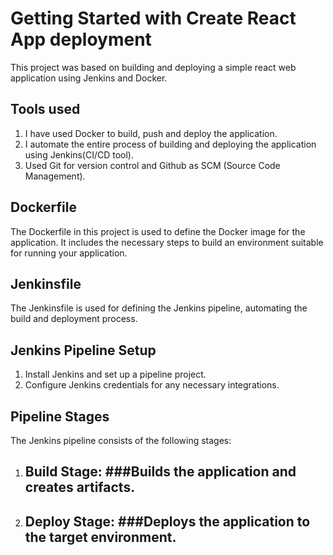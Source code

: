 # Getting Started with Create React App deployment

This project was based on building and deploying a simple react web application using Jenkins and Docker.

## Tools used

1. I have used Docker to build, push and deploy the application.
2. I automate the entire process of building and deploying the application using Jenkins(CI/CD tool).
3. Used Git for version control and Github as SCM (Source Code Management).

## Dockerfile

The Dockerfile in this project is used to define the Docker image for the application. It includes the necessary steps to build an environment suitable for running your application.

## Jenkinsfile

The Jenkinsfile is used for defining the Jenkins pipeline, automating the build and deployment process.

## Jenkins Pipeline Setup

1. Install Jenkins and set up a pipeline project.
2. Configure Jenkins credentials for any necessary integrations.

## Pipeline Stages

The Jenkins pipeline consists of the following stages:
  1. ## Build Stage: ###Builds the application and creates artifacts.
  2. ## Deploy Stage: ###Deploys the application to the target environment.
